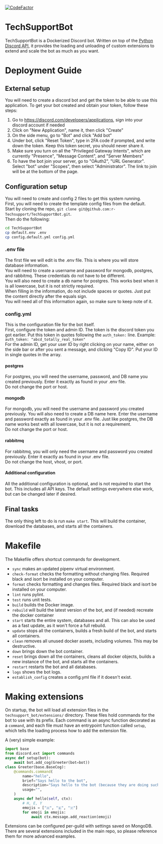 [![CodeFactor](https://www.codefactor.io/repository/github/r-techsupport/techsupportbot/badge)](https://www.codefactor.io/repository/github/r-techsupport/techsupportbot)

# TechSupportBot

TechSupportBot is a Dockerized Discord bot. Written on top of the [Python Discord API](https://discordpy.readthedocs.io/en/stable/), it provides the loading and unloading of custom extensions to extend and scale the bot as much as you want.

# Deployment Guide
## External setup
You will need to create a discord bot and get the token to be able to use this application. To get your bot created and obtain your token, follow these steps:
1. Go to https://discord.com/developers/applications, sign into your discord account if needed
2. Click on "New Application", name it, then click "Create"
3. On the side menu, go to "Bot" and click "Add bot"
4. Under bot, click "Reset Token", type in 2FA code if prompted, and write down the token. Keep this token secret, you should never share it.
5. Make sure you turn on all the "Privileged Gateway Intents", which are currently "Presence", "Message Content", and "Server Members"
6. To have the bot join your server, go to "OAuth2", "URL Generator". Select "bot" under "Scopes", then select "Administrator". The link to join will be at the bottom of the page.
## Configuration setup
You will need to create and config 2 files to get this system running.  
First, you will need to create the template config files from the default.  
Start by cloning the repo, `git clone git@github.com:r-Techsupport/TechSupportBot.git`.  
Then do the following:  
```bash
cd TechSupportBot
cp default.env .env
cp config.default.yml config.yml
```
### .env file
The first file we will edit is the .env file. This is where you will store database information.  
You will need to create a username and password for mongodb, postgres, and rabbitmq. These credentials do not have to be different.  
You will also need to create a db name for postgres. This works best when it is all lowercase, but it is not strictly required.  
When filling in the information, do not include spaces or quotes. Just put the content directly after the equals sign.  
You will need all of this information again, so make sure to keep note of it.  
### config.yml
This is the configuration file for the bot itself.  
First, configure the token and admin ID. The token is the discord token you got earlier. Put this token in quotes following the `auth_token:` line. Example: `auth_token: "abcd_totally_real_token"`  
For the admin ID, get your user ID by right clicking on your name, either on the side bar or after you sent a message, and clicking "Copy ID". Put your ID in single quotes in the array.  
#### postgres
For postgres, you will need the username, password, and DB name you created previously. Enter it exactly as found in your .env file.  
Do not change the port or host.  
#### mongodb
For mongodb, you will need the username and password you created previously. You will also need to create a DB name here. Enter the username and password exactly as found in your .env file. Just like postgres, the DB name works best with all lowercase, but it is not a requirement.  
Do not change the port or host.  
#### rabbitmq
For rabbitmq, you will only need the username and password you created previously. Enter it exactly as found in your .env file.  
Do not change the host, vhost, or port.  
#### Additional configuration
All the additional configuration is optional, and is not required to start the bot. This includes all API keys. The default settings everywhere else work, but can be changed later if desired.
## Final tasks
The only thing left to do is run `make start`. This will build the container, download the databases, and starts all the containers.

# Makefile

The Makefile offers shortcut commands for development.

* `sync` makes an updated pipenv virtual environment.
* `check-format` checks the formatting without changing files. Required black and isort be installed on your computer.
* `format` checks formatting and changes files. Required black and isort be installed on your computer.
* `lint` runs pylint.
* `test` runs unit tests.
* `build` builds the Docker image.
* `rebuild` will build the latest version of the bot, and (if needed) recreate the docker container
* `start` starts the entire system, databases and all. This can also be used as a fast update, as it won't force a full rebuild.
* `update` stops all the containers, builds a fresh build of the bot, and starts all containers.
* `clean` removes all unused docker assets, including volumes. This may be destructive.
* `down` brings down the bot container.
* `reset` brings down all the containers, cleans all docker objects, builds a new instance of the bot, and starts all the containers.
* `restart` restarts the bot and all databases.
* `logs` shows the bot logs.
* `establish_config` creates a config.yml file if it doesn't exist.

# Making extensions

On startup, the bot will load all extension files in the `techsupport_bot/extensions/` directory. These files hold commands for the bot to use with its prefix. Each command is an async function decorated as a `command`, and each file must have an entrypoint function called `setup`, which tells the loading process how to add the extension file.

A (very) simple example:
```python
import base
from discord.ext import commands
async def setup(bot):
    await bot.add_cog(Greeter(bot=bot))
class Greeter(base.BaseCog):
    @commands.command(
        name="hello",
        brief="Says hello to the bot",
        description="Says hello to the bot (because they are doing such a great job!)",
        usage="",
    )
    async def hello(self, ctx):
        # H, E, Y
        emojis = ["🇭", "🇪", "🇾"]
        for emoji in emojis:
            await ctx.message.add_reaction(emoji)
```
Extensions can be configured per-guild with settings saved on MongoDB. There are several extensions included in the main repo, so please reference them for more advanced examples.
